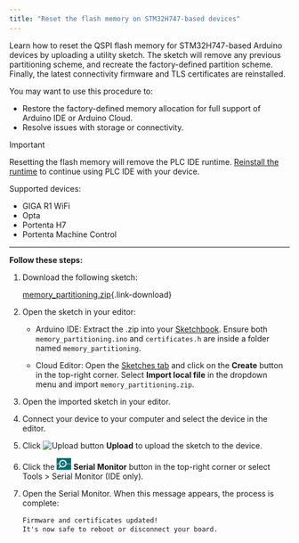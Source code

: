 ```yaml
---
title: "Reset the flash memory on STM32H747-based devices"
---
```


Learn how to reset the QSPI flash memory for STM32H747-based Arduino devices by uploading a utility sketch. The sketch will remove any previous partitioning scheme, and recreate the factory-defined partition scheme. Finally, the latest connectivity firmware and TLS certificates are reinstalled.

You may want to use this procedure to:

* Restore the factory-defined memory allocation for full support of Arduino IDE or Arduino Cloud.
* Resolve issues with storage or connectivity.

> [!IMPORTANT]
> Resetting the flash memory will remove the PLC IDE runtime. [Reinstall the runtime](https://docs.arduino.cc/software/plc-ide/tutorials/plc-ide-setup-license/#3-download-the-runtime) to continue using PLC IDE with your device.

Supported devices:

* GIGA R1 WiFi
* Opta
* Portenta H7
* Portenta Machine Control

---

**Follow these steps:**

1. Download the following sketch:

   [memory_partitioning.zip](https://docs.arduino.cc/3147be35e0c40957022af51f015c3e4d/memory_partitioning.zip){.link-download}

1. Open the sketch in your editor:

   * Arduino IDE: Extract the .zip into your [Sketchbook](https://support.arduino.cc/hc/en-us/articles/4412950938514-Open-the-Sketchbook-folder). Ensure both `memory_partitioning.ino` and `certificates.h` are inside a folder named `memory_partitioning`.

   * Cloud Editor: Open the [Sketches tab](https://app.arduino.cc/sketches) and click on the **Create** button in the top-right corner. Select **Import local file** in the dropdown menu and import `memory_partitioning.zip`.

1. Open the imported sketch in your editor.

1. Connect your device to your computer and select the device in the editor.

1. Click ![Upload button](img/symbol_upload2.png) **Upload** to upload the sketch to the device.

1. Click the ![Serial Monitor button](img/symbol_monitor.png) **Serial Monitor** button in the top-right corner or select Tools > Serial Monitor (IDE only).

1. Open the Serial Monitor. When this message appears, the process is complete:

   ```
   Firmware and certificates updated!
   It's now safe to reboot or disconnect your board.
   ```
